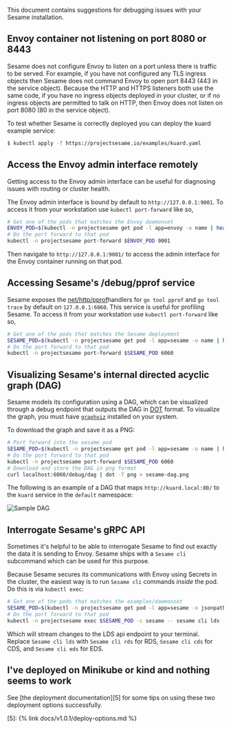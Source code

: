 This document contains suggestions for debugging issues with your Sesame installation.

## Envoy container not listening on port 8080 or 8443

Sesame does not configure Envoy to listen on a port unless there is traffic to be served.
For example, if you have not configured any TLS ingress objects then Sesame does not command Envoy to open port 8443 (443 in the service object).
Because the HTTP and HTTPS listeners both use the same code, if you have no ingress objects deployed in your cluster, or if no ingress objects are permitted to talk on HTTP, then Envoy does not listen on port 8080 (80 in the service object).

To test whether Sesame is correctly deployed you can deploy the kuard example service:

```sh
$ kubectl apply -f https://projectsesame.io/examples/kuard.yaml
```

## Access the Envoy admin interface remotely

Getting access to the Envoy admin interface can be useful for diagnosing issues with routing or cluster health.

The Envoy admin interface is bound by default to `http://127.0.0.1:9001`.
To access it from your workstation use `kubectl port-forward` like so,

```sh
# Get one of the pods that matches the Envoy daemonset
ENVOY_POD=$(kubectl -n projectsesame get pod -l app=envoy -o name | head -1)
# Do the port forward to that pod
kubectl -n projectsesame port-forward $ENVOY_POD 9001
```

Then navigate to `http://127.0.0.1:9001/` to access the admin interface for the Envoy container running on that pod.

## Accessing Sesame's /debug/pprof service

Sesame exposes the [net/http/pprof][1]handlers for `go tool pprof` and `go tool trace` by default on `127.0.0.1:6060`.
This service is useful for profiling Sesame.
To access it from your workstation use `kubectl port-forward` like so,

```sh
# Get one of the pods that matches the Sesame deployment
SESAME_POD=$(kubectl -n projectsesame get pod -l app=sesame -o name | head -1)
# Do the port forward to that pod
kubectl -n projectsesame port-forward $SESAME_POD 6060
```

## Visualizing Sesame's internal directed acyclic graph (DAG)

Sesame models its configuration using a DAG, which can be visualized through a debug endpoint that outputs the DAG in [DOT][2] format.
To visualize the graph, you must have [`graphviz`][3] installed on your system.

To download the graph and save it as a PNG:

```sh
# Port forward into the sesame pod
SESAME_POD=$(kubectl -n projectsesame get pod -l app=sesame -o name | head -1)
# Do the port forward to that pod
kubectl -n projectsesame port-forward $SESAME_POD 6060
# Download and store the DAG in png format
curl localhost:6060/debug/dag | dot -T png > sesame-dag.png
```

The following is an example of a DAG that maps `http://kuard.local:80/` to the
`kuard` service in the `default` namespace:

![Sample DAG][4]

## Interrogate Sesame's gRPC API

Sometimes it's helpful to be able to interrogate Sesame to find out exactly the data it is sending to Envoy.
Sesame ships with a `Sesame cli` subcommand which can be used for this purpose.

Because Sesame secures its communications with Envoy using Secrets in the cluster, the easiest way is to run `Sesame cli` commands _inside_ the pod.
Do this is via `kubectl exec`:

```sh
# Get one of the pods that matches the examples/daemonset
SESAME_POD=$(kubectl -n projectsesame get pod -l app=sesame -o jsonpath='{.items[0].metadata.name}')
# Do the port forward to that pod
kubectl -n projectsesame exec $SESAME_POD -c sesame -- sesame cli lds --cafile=/ca/cacert.pem --cert-file=/certs/tls.crt --key-file=/certs/tls.key
```

Which will stream changes to the LDS api endpoint to your terminal.
Replace `Sesame cli lds` with `Sesame cli rds` for RDS, `Sesame cli cds` for CDS, and `Sesame cli eds` for EDS.

## I've deployed on Minikube or kind and nothing seems to work

See [the deployment documentation][5] for some tips on using these two deployment options successfully.

[1]: https://golang.org/pkg/net/http/pprof
[2]: https://en.wikipedia.org/wiki/DOT
[3]: https://graphviz.gitlab.io/
[4]: /img/kuard-dag.png
[5]: {% link docs/v1.0.1/deploy-options.md %}
